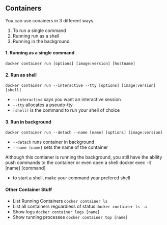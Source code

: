 ## Containers

You can use conainers in 3 different ways.
1. To run a single command
2. Running run as a shell
3. Running in the background

#### 1. Running as a single command
    docker container run [options] [image:version] [hostname]

#### 2. Run as shell
    docker container run --interactive --tty [options] [image:version] [shell]
* `--interactive` says you want an interactive session
* `--tty` allocates a pseudo-tty
* `[shell]` is the command to run your shell of choice

#### 3. Run in background
    docker container run --detach --name [name] [options] [image:version]
* `--detach` runs container in background
* `--name [name]` sets the name of the container

Although this contianer is running the background, you still have the ability push commands to the container or even open a shell
    docker exec -it [name] [command]
* to start a shell, make your command your prefered shell

#### Other Container Stuff
* List Running Containers `docker container ls`
* List all containers reguardless of status `docker container ls -a`
* Show logs `docker container logs [name]`
* Show running processes `docker container top [name]`